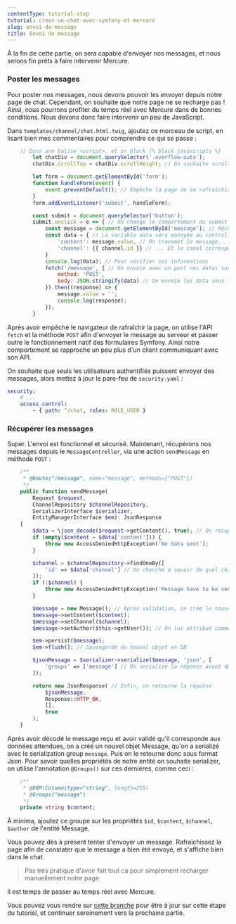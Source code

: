 ```yaml
---
contentType: tutorial-step
tutorial: creez-un-chat-avec-symfony-et-mercure
slug: envoi-de-message
title: Envoi de message
---
```

À la fin de cette partie, on sera capable d'envoyer nos messages, et nous serons fin prêts à faire intervenir Mercure.

### Poster les messages

Pour poster nos messages, nous devons pouvoir les envoyer depuis notre page de chat.
Cependant, on souhaite que notre page ne se recharge pas ! Ainsi, nous pourrons profiter du temps réel avec Mercure dans de bonnes conditions.
Nous devons donc faire intervenir un peu de JavaScript.

Dans `templates/channel/chat.html.twig`, ajoutez ce morceau de script, en lisant bien mes commentaires pour comprendre ce qui se passe :

```javascript
    // Dans une balise <script>, et un block {% block javascripts %}
        let chatDiv = document.querySelector('.overflow-auto');
        chatDiv.scrollTop = chatDiv.scrollHeight; // On souhaite scroller toujours jusqu'au dernier message du chat

        let form = document.getElementById('form');
        function handleForm(event) {
            event.preventDefault(); // Empêche la page de se rafraîchir après le submit du formulaire
        }
        form.addEventListener('submit', handleForm);

        const submit = document.querySelector('button');
        submit.onclick = e => { // On change le comportement du submit
            const message = document.getElementById('message'); // Récupération du message dans l'input correspondant
            const data = { // La variable data sera envoyée au controller
                'content': message.value, // On transmet le message...
                'channel': {{ channel.id }} // ... Et le canal correspondant
            }
            console.log(data); // Pour vérifier vos informations
            fetch('/message', { // On envoie avec un post nos datas sur le endpoint /message de notre application
                method: 'POST',
                body: JSON.stringify(data) // On envoie les data sous format JSON
            }).then((response) => {
                message.value = '';
                console.log(response);
            });
        }
```

Après avoir empêché le navigateur de rafraîchir la page, on utilise l'API `fetch` et la méthode `POST` afin d'envoyer le message au serveur et passer outre le fonctionnement natif des formulaires Symfony. Ainsi notre comportement se rapproche un peu plus d'un client communiquant avec son API.

On souhaite que seuls les utilisateurs authentifiés puissent envoyer des messages, alors mettez à jour le pare-feu de `security.yaml` :

```yaml
security:
    # ...
    access_control:
        - { path: ^/chat, roles: ROLE_USER }
```

### Récupérer les messages
Super. L'envoi est fonctionnel et sécurisé. Maintenant, récupérons nos messages depuis le `MessageController`, via une action `sendMessage` en méthode `POST` :

```php
    /**
     * @Route("/message", name="message", methods={"POST"})
     */
    public function sendMessage(
        Request $request,
        ChannelRepository $channelRepository,
        SerializerInterface $serializer,
        EntityManagerInterface $em): JsonResponse
    {
        $data = \json_decode($request->getContent(), true); // On récupère les data postées et on les déserialize
        if (empty($content = $data['content'])) {
            throw new AccessDeniedHttpException('No data sent');
        }

        $channel = $channelRepository->findOneBy([
            'id' => $data['channel'] // On cherche à savoir de quel channel provient le message
        ]);
        if (!$channel) {
            throw new AccessDeniedHttpException('Message have to be sent on a specific channel');
        }

        $message = new Message(); // Après validation, on crée le nouveau message
        $message->setContent($content);
        $message->setChannel($channel);
        $message->setAuthor($this->getUser()); // On lui attribue comme auteur l'utilisateur courant

        $em->persist($message);
        $em->flush(); // Sauvegarde du nouvel objet en DB

        $jsonMessage = $serializer->serialize($message, 'json', [
            'groups' => ['message'] // On serialize la réponse avant de la renvoyer
        ]);

        return new JsonResponse( // Enfin, on retourne la réponse
            $jsonMessage,
            Response::HTTP_OK,
            [],
            true
        );
    }
```

Après avoir décodé le message reçu et avoir validé qu'il corresponde aux données attendues, on a créé un nouvel objet Message, qu'on a serializé avec le serialization group `message`. Puis on le retourne donc sous format Json.
Pour savoir quelles propriétés de notre entité on souhaite serializer, on utilise l'annotation `@Groups()` sur ces dernières, comme ceci :

```php
    /**
     * @ORM\Column(type="string", length=255)
     * @Groups("message")
     */
    private string $content;
```

À minima, ajoutez ce groupe sur les propriétés `$id`, `$content`, `$channel`, `$author` de l'entité Message.

Vous pouvez dès à présent tenter d'envoyer un message. Rafraîchissez la page afin de constater que le message a bien été envoyé, et s'affiche bien dans le chat. 

> Pas très pratique d'avoir fait tout ca pour simplement recharger manuellement notre page

Il est temps de passer au temps réel avec Mercure.

Vous pouvez vous rendre sur [cette branche](https://github.com/ArthurJCQ/tutorial-astro-chat/tree/codelabs/send-message) pour être à jour sur cette étape du tutoriel, et continuer sereinement vers la prochaine partie.